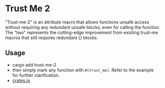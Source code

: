 # Trust Me 2
"Trust-me-2" is an attribute macro that allows functions unsafe access without requiring any redundant unsafe blocks, even for calling the function. The "two" represents the cutting-edge improvement from existing trust-me macros that still requires redundant {} blocks. 
## Usage
- cargo add trust-me-2
- then simply mark any function with `#[trust_me]`. Refer to the example for further clarification.
- [crates.io](https://crates.io/crates/trust-me-2)

